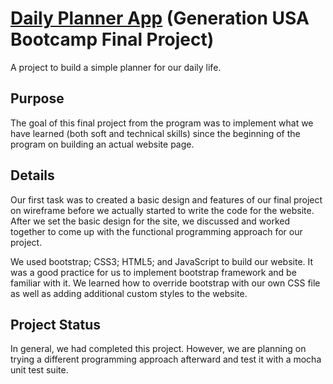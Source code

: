 # [Daily Planner App](https://eleen-228.github.io/Daily-Planner-App.io/) (Generation USA Bootcamp Final Project)

A project to build a simple planner for our daily life.

## Purpose

The goal of this final project from the program was to implement what we have learned (both soft and technical skills) since the beginning of the program on building an actual website page.

## Details

Our first task was to created a basic design and features of our final project on wireframe before we actually started to write the code for the website. After we set the basic design for the site, we discussed and worked together to come up with the functional programming approach for our project.

We used bootstrap; CSS3; HTML5; and JavaScript to build our website. It was a good practice for us to implement bootstrap framework and be familiar with it. We learned how to override bootstrap with our own CSS file as well as adding additional custom styles to the website.

## Project Status

In general, we had completed this project. However, we are planning on trying a different programming approach afterward and test it with a mocha unit test suite.
